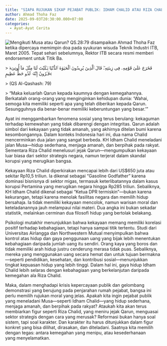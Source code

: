 ```yaml
---
title: "SIAPA RUJUKAN SIKAP PEJABAT PUBLIK: IDHAM CHALID ATAU RIZA CHALID?  "
author: Ahmad Thoha Faz
date: 2025-09-03T20:30:00.000+07:00
categories:
  - Ayat-Ayat Cerita
---
```

![Mengikuti Musa atau Qarun? QS.28:79 disampaikan Ahmad Thoha Faz ketika dipercaya memimpin doa pada syukuran wisuda Teknik Industri ITB, Maret 2005. Tepat sehari sebelumnya, Rektor ITB secara resmi memberi endorsement untuk Titik Ba.](/images/uploads/whatsapp-image-2025-09-03-at-12.06.24_e414dab9.jpg "Mengikuti Musa atau Qarun? QS.28:79 disampaikan Ahmad Thoha Faz ketika dipercaya memimpin doa pada syukuran wisuda Teknik Industri ITB, Maret 2005. Tepat sehari sebelumnya, Rektor ITB secara resmi memberi endorsement untuk Titik Ba.")

\> ﴿فَخَرَجَ عَلَىٰ قَوْمِهِۦ فِى زِينَتِهِۦۖ قَالَ ٱلَّذِينَ يُرِيدُونَ ٱلْحَيَوٰةَ ٱلدُّنْيَا يَـٰلَيْتَ لَنَا مِثْلَ مَآ أُوتِىَ قَـٰرُونُ إِنَّهُۥ لَذُو حَظٍّ عَظِيمٍ﴾  

\> (QS Al-Qashash: 79)  

\> “Maka keluarlah Qarun kepada kaumnya dengan kemegahannya. Berkatalah orang-orang yang menginginkan kehidupan dunia: ‘Wahai, semoga kita memiliki seperti apa yang telah diberikan kepada Qarun. Sesungguhnya dia benar-benar memiliki keberuntungan yang besar.’”



Ayat ini menggambarkan fenomena sosial yang terus berulang: kekaguman terhadap kemewahan yang tidak dibarengi dengan integritas. Qarun adalah simbol dari kekayaan yang tidak amanah, yang akhirnya ditelan bumi karena kesombongannya. Dalam konteks Indonesia hari ini, dua nama Chalid mencerminkan dua jalan yang sangat berbeda. KH Idham Chalid meneladani jalan Musa—hidup sederhana, menjaga amanah, dan berpihak pada rakyat. Sementara Riza Chalid menelusuri jejak Qarun—mengumpulkan kekayaan luar biasa dari sektor strategis negara, namun terjerat dalam skandal korupsi yang merugikan bangsa.



Kekayaan Riza Chalid diperkirakan mencapai lebih dari US$650 juta atau sekitar Rp10,5 triliun. Ia dikenal sebagai “Gasoline Godfather” karena dominasi bisnisnya di sektor migas, termasuk keterlibatannya dalam kasus korupsi Pertamina yang merugikan negara hingga Rp285 triliun. Sebaliknya, KH Idham Chalid dikenal sebagai “Ketua DPR termiskin”—bukan karena kekurangan, tetapi karena menolak fasilitas negara dan memilih hidup bersahaja. Ia tidak memiliki kekayaan mencolok, namun warisan moral dan keteladanannya jauh melampaui nilai materi. Dua angka ini bukan sekadar statistik, melainkan cerminan dua filosofi hidup yang bertolak belakang.



Psikologi mutakhir menunjukkan bahwa kekayaan memang memiliki korelasi positif terhadap kebahagiaan, tetapi hanya sampai titik tertentu. Studi dari Universitas Airlangga dan Northwestern Mutual menyimpulkan bahwa kontrol atas hidup dan gaya penggunaan uang yang bijak lebih menentukan kebahagiaan daripada jumlah uang itu sendiri. Orang kaya yang boros dan tidak memiliki arah hidup justru cenderung merasa tidak puas. Sebaliknya, mereka yang menggunakan uang secara hemat dan untuk tujuan bermakna—seperti pendidikan, kesehatan, dan kontribusi sosial—menunjukkan tingkat kepuasan hidup yang lebih tinggi. Dalam hal ini, gaya hidup Idham Chalid lebih selaras dengan kebahagiaan yang berkelanjutan daripada kemegahan ala Riza Chalid.



Maka, dalam menghadapi krisis kepercayaan publik dan gelombang demonstrasi yang berujung pada penjarahan rumah pejabat, bangsa ini perlu memilih rujukan moral yang jelas. Apakah kita ingin pejabat publik yang meneladani Musa—seperti Idham Chalid—yang hidup sederhana, menjaga amanah, dan berpihak pada rakyat? Ataukah kita akan terus membiarkan figur seperti Riza Chalid, yang meniru jejak Qarun, menguasai sektor strategis dengan cara yang merusak? Reformasi bukan hanya soal sistem, tapi soal karakter. Dan karakter itu harus ditunjukkan dalam figur konkret yang bisa dilihat, dirasakan, dan diteladani. Saatnya kita memilih dengan tegas: antara kemegahan yang menipu, atau kesederhanaan yang menyelamatkan.
